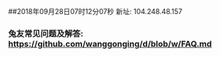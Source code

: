 ##2018年09月28日07时12分07秒 新址: 104.248.48.157
### 兔友常见问题及解答: https://github.com/wanggonging/d/blob/w/FAQ.md
